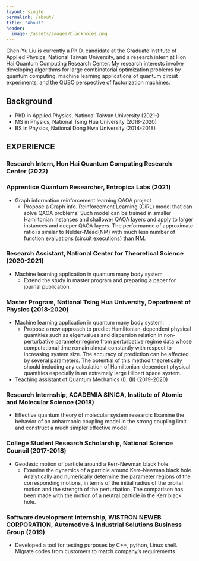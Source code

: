 ```yaml
---
layout: single
permalink: /about/
title: "About"
header:
  image: /assets/images/blackholes.png
---
```


Chen-Yu Liu is currently a Ph.D. candidate at the Graduate Institute of Applied Physics, National Taiwan University, and a research intern at Hon Hai Quantum Computing Research Center. My research interests involve developing algorithms for large combinatorial optimization problems by quantum computing, machine learning applications of quantum circuit experiments, and the QUBO perspective of factorization machines. 


## Background

* PhD in Applied Physics, Natinoal Taiwan University (2021-)
* MS in Physics, National Tsing Hua University (2018-2020) 
* BS in Physics, National Dong Hwa University (2014-2018)

## EXPERIENCE

### Research Intern, Hon Hai Quantum Computing Research Center (2022)

### Apprentice Quantum Researcher, Entropica Labs (2021)
* Graph information reinforcement learning QAOA project  
  - Propose a Graph info. Reinforcement Learning (GiRL) model that can solve 
	QAOA problems. Such model can be trained in smaller Hamiltonian instances
	and shallower QAOA layers and apply to larger instances and deeper QAOA 
	layers. The performance of approximate ratio is similar to Nelder-Mead(NM) 
	with much less number of function evaluations (circuit executions) than NM.

### Research Assistant, National Center for Theoretical Science (2020-2021)
* Machine learning application in quantum many body system
  - Extend the study in master program and preparing a paper for journal publication.


### Master Program, National Tsing Hua University, Department of Physics (2018-2020)
* Machine learning application in quantum many body system:
  - Propose a new approach to predict Hamiltonian-dependent physical quantities such as eigenvalues and dispersion relation in non-perturbative parameter regime from perturbative regime data whose computational time remain almost constantly with respect to increasing system size. The accuracy of prediction can be affected by several parameters. The potential of this method theoretically should including any calculation of Hamiltonian-dependent physical quantities especially in an extremely large Hilbert space system. 
* Teaching assistant of Quantum Mechanics (I), (II) (2019-2020)

### Research Internship,  ACADEMIA SINICA, Institute of  Atomic and Molecular Science (2018)                                                  		           
* Effective quantum theory of molecular system research:
Examine the behavior of an anharmonic coupling model in the strong coupling limit and construct a much simpler effective model.

### College Student Research Scholarship, National Science Council   (2017-2018)

* Geodesic motion of particle around a Kerr-Newman black hole:
  - Examine the dynamics of a particle around  Kerr–Newman black hole. Analytically and numerically determine the parameter regions of the 
corresponding motions, in terms of the initial radius of the orbital motion and the strength of the perturbation. The comparison has been made with 
the motion of a neutral particle in the Kerr black hole.

### Software development internship,  WISTRON NEWEB CORPORATION, Automotive & Industrial Solutions Business Group (2019)
* Developed a tool for testing purposes by C++, python, Linux shell.
Migrate codes from customers to match company’s requirements
